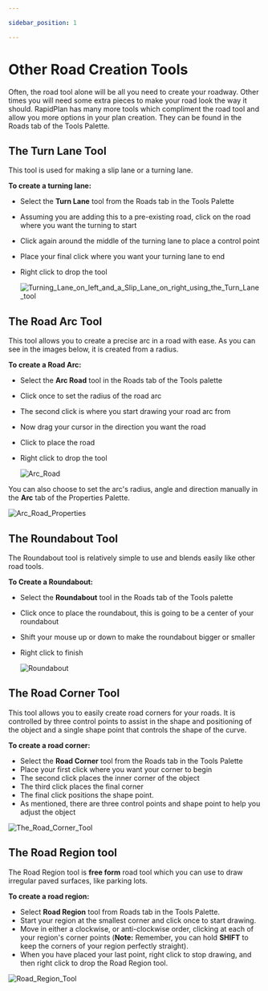 ```yaml
---

sidebar_position: 1

---
```

# Other Road Creation Tools

Often, the road tool alone will be all you need to create your roadway. Other times you will need some extra pieces to make your road look the way it should. RapidPlan has many more tools which compliment the road tool and allow you more options in your plan creation. They can be found in the Roads tab of the Tools Palette.

## The Turn Lane Tool

This tool is used for making a slip lane or a turning lane.

**To create a turning lane:**

- Select the **Turn Lane** tool from the Roads tab in the Tools Palette
- Assuming you are adding this to a pre-existing road, click on the road where you want the turning to start
- Click again around the middle of the turning lane to place a control point
- Place your final click where you want your turning lane to end
- Right click to drop the tool

    ![Turning_Lane_on_left_and_a_Slip_Lane_on_right_using_the_Turn_Lane_tool](./assets/Turning_Lane_on_left_and_a_Slip_Lane_on_right_using_the_Turn_Lane_tool.png)

## The Road Arc Tool

This tool allows you to create a precise arc in a road with ease. As you can see in the images below, it is created from a radius.

**To create a Road Arc:**

- Select the **Arc Road** tool in the Roads tab of the Tools palette
- Click once to set the radius of the road arc
- The second click is where you start drawing your road arc from
- Now drag your cursor in the direction you want the road
- Click to place the road
- Right click to drop the tool

    ![Arc_Road](./assets/Arc_Road.png)

You can also choose to set the arc's radius, angle and direction manually in the **Arc** tab of the Properties Palette.

![Arc_Road_Properties](./assets/Arc_Road_Properties.png)

## The Roundabout Tool

The Roundabout tool is relatively simple to use and blends easily like other road tools.

**To Create a Roundabout:**

- Select the **Roundabout** tool in the Roads tab of the Tools palette
- Click once to place the roundabout, this is going to be a center of your roundabout
- Shift your mouse up or down to make the roundabout bigger or smaller
- Right click to finish

    ![Roundabout](./assets/Roundabout.png)

## The Road Corner Tool

This tool allows you to easily create road corners for your roads. It is controlled by three control points to assist in the shape and positioning of the object and a single shape point that controls the shape of the curve.

**To create a road corner:**

- Select the **Road Corner** tool from the Roads tab in the Tools Palette
- Place your first click where you want your corner to begin
- The second click places the inner corner of the object
- The third click places the final corner
- The final click positions the shape point.
- As mentioned, there are three control points and shape point to help you adjust the object

![The_Road_Corner_Tool](./assets/The_Road_Corner_Tool.png)

## The Road Region tool

The Road Region tool is **free form** road tool which you can use to draw irregular paved surfaces, like parking lots.

**To create a road region:**

- Select **Road Region** tool from Roads tab in the Tools Palette.
- Start your region at the smallest corner and click once to start drawing.
- Move in either a clockwise, or anti-clockwise order, clicking at each of your region's corner points (**Note:** Remember, you can hold **SHIFT** to keep the corners of your region perfectly straight).
- When you have placed your last point, right click to stop drawing, and then right click to drop the Road Region tool.

![Road_Region_Tool](./assets/Road_Region_Tool.png)
